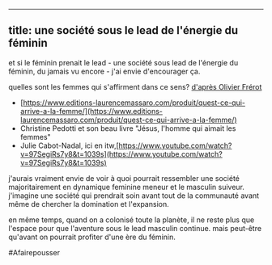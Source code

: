 
---
title: une société sous le lead de l'énergie du féminin
---

et si le féminin prenait le lead - une société sous lead de l'énergie du féminin, du jamais vu encore - j'ai envie d'encourager ça.

quelles sont les femmes qui s'affirment dans ce sens? [d'après Olivier Frérot](https://app.shortwave.com/m/m-32e72aaa-8464-4bbe-baa0-7f6bd01fac4b)

- [https://www.editions-laurencemassaro.com/produit/quest-ce-qui-arrive-a-la-femme/](https://www.editions-laurencemassaro.com/produit/quest-ce-qui-arrive-a-la-femme/)
- Christine Pedotti et son beau livre "Jésus, l'homme qui aimait les femmes"
- Julie Cabot-Nadal, ici en itw,[https://www.youtube.com/watch?v=97SegiRs7y8&t=1039s](https://www.youtube.com/watch?v=97SegiRs7y8&t=1039s)

j'aurais vraiment envie de voir à quoi pourrait ressembler une société majoritairement en dynamique feminine meneur et le masculin suiveur.
j'imagine une société qui prendrait soin avant tout de la communauté avant même de chercher la domination et l'expansion.

en même temps, quand on a colonisé toute la planète, il ne reste plus que l'espace pour que l'aventure sous le lead masculin continue. mais peut-être qu'avant on pourrait profiter d'une ère du féminin.

#Afairepousser 